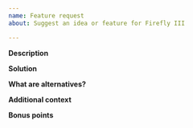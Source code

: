 ```yaml
---
name: Feature request
about: Suggest an idea or feature for Firefly III

---
```


**Description**
<!--
Please describe your feature request:

- I would like Firefly III to do ABC.
- What if you would add feature XYZ?
- Firefly III doesn't do DEF.

-->

**Solution**
<!-- Describe what your feature would add to Firefly III. -->

**What are alternatives?**
<!-- Please describe what alternatives currently exist. -->

**Additional context**
<!-- Add any other context or screenshots about the feature request here. -->

**Bonus points**
<!-- Earn bonus points by:

- Make a drawing
- Donate money (just kidding ;)
-->